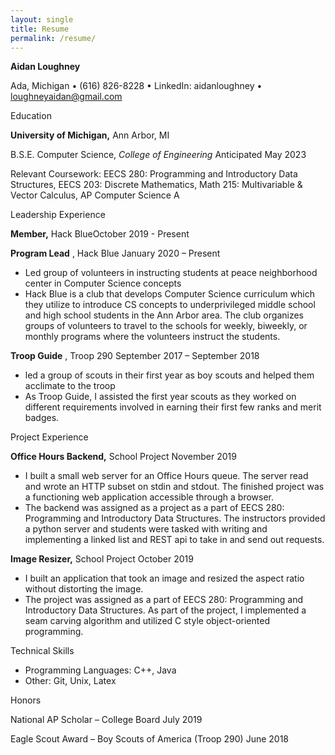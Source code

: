 ```yaml
---
layout: single
title: Resume
permalink: /resume/
---
```


**Aidan Loughney**

Ada, Michigan • (616) 826-8228 • LinkedIn: aidanloughney • loughneyaidan@gmail.com

Education

**University of Michigan,** Ann Arbor, MI

B.S.E. Computer Science, _College of Engineering_ Anticipated May 2023

Relevant Coursework: EECS 280: Programming and Introductory Data Structures, EECS 203: Discrete Mathematics, Math 215: Multivariable &amp; Vector Calculus, AP Computer Science A

Leadership Experience

**Member,** Hack BlueOctober 2019 - Present

**Program Lead** , Hack Blue January 2020 – Present

- Led group of volunteers in instructing students at peace neighborhood center in Computer Science concepts
- Hack Blue is a club that develops Computer Science curriculum which they utilize to introduce CS concepts to underprivileged middle school and high school students in the Ann Arbor area. The club organizes groups of volunteers to travel to the schools for weekly, biweekly, or monthly programs where the volunteers instruct the students.

**Troop Guide** , Troop 290 September 2017 – September 2018

- led a group of scouts in their first year as boy scouts and helped them acclimate to the troop
- As Troop Guide, I assisted the first year scouts as they worked on different requirements involved in earning their first few ranks and merit badges.

Project Experience

**Office Hours Backend,** School Project November 2019

- I built a small web server for an Office Hours queue. The server read and wrote an HTTP subset on stdin and stdout. The finished project was a functioning web application accessible through a browser.
- The backend was assigned as a project as a part of EECS 280: Programming and Introductory Data Structures. The instructors provided a python server and students were tasked with writing and implementing a linked list and REST api to take in and send out requests.

**Image Resizer,** School Project October 2019

- I built an application that took an image and resized the aspect ratio without distorting the image.
- The project was assigned as a part of EECS 280: Programming and Introductory Data Structures. As part of the project, I implemented a seam carving algorithm and utilized C style object-oriented programming.

Technical Skills

- Programming Languages: C++, Java
- Other: Git, Unix, Latex

Honors

National AP Scholar – College Board July 2019

Eagle Scout Award – Boy Scouts of America (Troop 290) June 2018